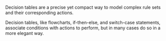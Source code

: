 Decision tables are a precise yet compact way to model complex rule sets and their corresponding actions.  
  
Decision tables, like flowcharts, if-then-else, and switch-case statements, associate conditions with actions to perform, but in many cases do so in a more elegant way.

